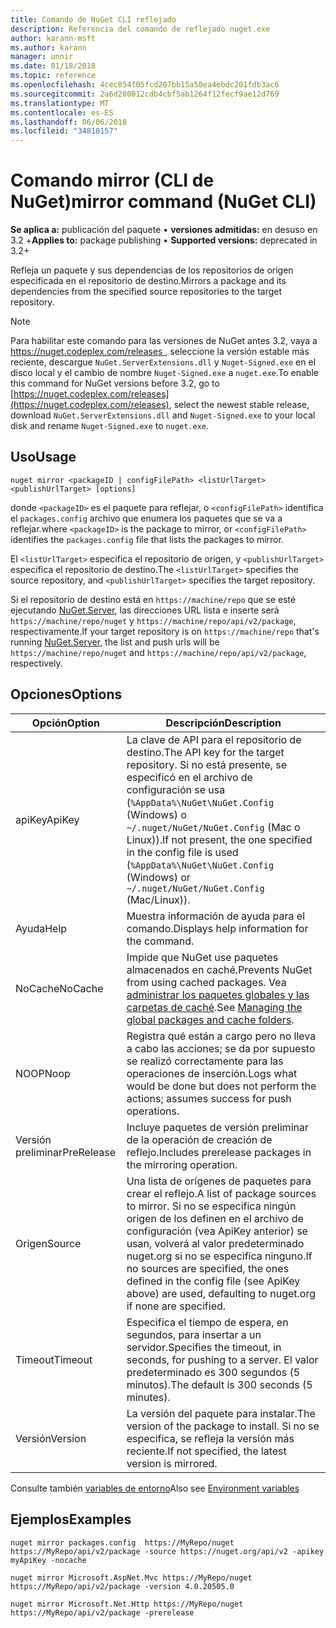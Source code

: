 ```yaml
---
title: Comando de NuGet CLI reflejado
description: Referencia del comando de reflejado nuget.exe
author: karann-msft
ms.author: karann
manager: unnir
ms.date: 01/18/2018
ms.topic: reference
ms.openlocfilehash: 4cec854f05fcd207bb15a50ea4ebdc201fdb3ac6
ms.sourcegitcommit: 2a6d200012cdb4cbf5ab1264f12fecf9ae12d769
ms.translationtype: MT
ms.contentlocale: es-ES
ms.lasthandoff: 06/06/2018
ms.locfileid: "34818157"
---
```

# <a name="mirror-command-nuget-cli"></a><span data-ttu-id="adddc-103">Comando mirror (CLI de NuGet)</span><span class="sxs-lookup"><span data-stu-id="adddc-103">mirror command (NuGet CLI)</span></span>

<span data-ttu-id="adddc-104">**Se aplica a:** publicación del paquete &bullet; **versiones admitidas:** en desuso en 3.2 +</span><span class="sxs-lookup"><span data-stu-id="adddc-104">**Applies to:** package publishing &bullet; **Supported versions:** deprecated in 3.2+</span></span>

<span data-ttu-id="adddc-105">Refleja un paquete y sus dependencias de los repositorios de origen especificada en el repositorio de destino.</span><span class="sxs-lookup"><span data-stu-id="adddc-105">Mirrors a package and its dependencies from the specified source repositories to the target repository.</span></span>

> [!NOTE]
> <span data-ttu-id="adddc-106">Para habilitar este comando para las versiones de NuGet antes 3.2, vaya a [ https://nuget.codeplex.com/releases ](https://nuget.codeplex.com/releases), seleccione la versión estable más reciente, descargue `NuGet.ServerExtensions.dll` y `Nuget-Signed.exe` en el disco local y el cambio de nombre `Nuget-Signed.exe` a `nuget.exe`.</span><span class="sxs-lookup"><span data-stu-id="adddc-106">To enable this command for NuGet versions before 3.2, go to [https://nuget.codeplex.com/releases](https://nuget.codeplex.com/releases), select the newest stable release, download `NuGet.ServerExtensions.dll` and `Nuget-Signed.exe` to your local disk and rename `Nuget-Signed.exe` to `nuget.exe`.</span></span>

## <a name="usage"></a><span data-ttu-id="adddc-107">Uso</span><span class="sxs-lookup"><span data-stu-id="adddc-107">Usage</span></span>

```cli
nuget mirror <packageID | configFilePath> <listUrlTarget> <publishUrlTarget> [options]
```

<span data-ttu-id="adddc-108">donde `<packageID>` es el paquete para reflejar, o `<configFilePath>` identifica el `packages.config` archivo que enumera los paquetes que se va a reflejar.</span><span class="sxs-lookup"><span data-stu-id="adddc-108">where `<packageID>` is the package to mirror, or `<configFilePath>` identifies the `packages.config` file that lists the packages to mirror.</span></span>

<span data-ttu-id="adddc-109">El `<listUrlTarget>` especifica el repositorio de origen, y `<publishUrlTarget>` especifica el repositorio de destino.</span><span class="sxs-lookup"><span data-stu-id="adddc-109">The `<listUrlTarget>` specifies the source repository, and `<publishUrlTarget>` specifies the target repository.</span></span>

<span data-ttu-id="adddc-110">Si el repositorio de destino está en `https://machine/repo` que se esté ejecutando [NuGet.Server](../hosting-packages/nuget-server.md), las direcciones URL lista e inserte será `https://machine/repo/nuget` y `https://machine/repo/api/v2/package`, respectivamente.</span><span class="sxs-lookup"><span data-stu-id="adddc-110">If your target repository is on `https://machine/repo` that's running [NuGet.Server](../hosting-packages/nuget-server.md), the list and push urls will be `https://machine/repo/nuget` and `https://machine/repo/api/v2/package`, respectively.</span></span>

## <a name="options"></a><span data-ttu-id="adddc-111">Opciones</span><span class="sxs-lookup"><span data-stu-id="adddc-111">Options</span></span>

| <span data-ttu-id="adddc-112">Opción</span><span class="sxs-lookup"><span data-stu-id="adddc-112">Option</span></span> | <span data-ttu-id="adddc-113">Descripción</span><span class="sxs-lookup"><span data-stu-id="adddc-113">Description</span></span> |
| --- | --- |
| <span data-ttu-id="adddc-114">apiKey</span><span class="sxs-lookup"><span data-stu-id="adddc-114">ApiKey</span></span> | <span data-ttu-id="adddc-115">La clave de API para el repositorio de destino.</span><span class="sxs-lookup"><span data-stu-id="adddc-115">The API key for the target repository.</span></span> <span data-ttu-id="adddc-116">Si no está presente, se especificó en el archivo de configuración se usa (`%AppData%\NuGet\NuGet.Config` (Windows) o `~/.nuget/NuGet/NuGet.Config` (Mac o Linux)).</span><span class="sxs-lookup"><span data-stu-id="adddc-116">If not present,  the one specified in the config file is used (`%AppData%\NuGet\NuGet.Config` (Windows) or `~/.nuget/NuGet/NuGet.Config` (Mac/Linux)).</span></span> |
| <span data-ttu-id="adddc-117">Ayuda</span><span class="sxs-lookup"><span data-stu-id="adddc-117">Help</span></span> | <span data-ttu-id="adddc-118">Muestra información de ayuda para el comando.</span><span class="sxs-lookup"><span data-stu-id="adddc-118">Displays help information for the command.</span></span> |
| <span data-ttu-id="adddc-119">NoCache</span><span class="sxs-lookup"><span data-stu-id="adddc-119">NoCache</span></span> | <span data-ttu-id="adddc-120">Impide que NuGet use paquetes almacenados en caché.</span><span class="sxs-lookup"><span data-stu-id="adddc-120">Prevents NuGet from using cached packages.</span></span> <span data-ttu-id="adddc-121">Vea [administrar los paquetes globales y las carpetas de caché](../consume-packages/managing-the-global-packages-and-cache-folders.md).</span><span class="sxs-lookup"><span data-stu-id="adddc-121">See [Managing the global packages and cache folders](../consume-packages/managing-the-global-packages-and-cache-folders.md).</span></span> |
| <span data-ttu-id="adddc-122">NOOP</span><span class="sxs-lookup"><span data-stu-id="adddc-122">Noop</span></span> | <span data-ttu-id="adddc-123">Registra qué están a cargo pero no lleva a cabo las acciones; se da por supuesto se realizó correctamente para las operaciones de inserción.</span><span class="sxs-lookup"><span data-stu-id="adddc-123">Logs what would be done but does not perform the actions; assumes success for push operations.</span></span> |
| <span data-ttu-id="adddc-124">Versión preliminar</span><span class="sxs-lookup"><span data-stu-id="adddc-124">PreRelease</span></span> | <span data-ttu-id="adddc-125">Incluye paquetes de versión preliminar de la operación de creación de reflejo.</span><span class="sxs-lookup"><span data-stu-id="adddc-125">Includes prerelease packages in the mirroring operation.</span></span> |
| <span data-ttu-id="adddc-126">Origen</span><span class="sxs-lookup"><span data-stu-id="adddc-126">Source</span></span> | <span data-ttu-id="adddc-127">Una lista de orígenes de paquetes para crear el reflejo.</span><span class="sxs-lookup"><span data-stu-id="adddc-127">A list of package sources to mirror.</span></span> <span data-ttu-id="adddc-128">Si no se especifica ningún origen de los definen en el archivo de configuración (vea ApiKey anterior) se usan, volverá al valor predeterminado nuget.org si no se especifica ninguno.</span><span class="sxs-lookup"><span data-stu-id="adddc-128">If no sources are specified, the ones defined in the config file (see ApiKey above) are used, defaulting to nuget.org if none are specified.</span></span> |
| <span data-ttu-id="adddc-129">Timeout</span><span class="sxs-lookup"><span data-stu-id="adddc-129">Timeout</span></span> | <span data-ttu-id="adddc-130">Especifica el tiempo de espera, en segundos, para insertar a un servidor.</span><span class="sxs-lookup"><span data-stu-id="adddc-130">Specifies the timeout, in seconds, for pushing to a server.</span></span> <span data-ttu-id="adddc-131">El valor predeterminado es 300 segundos (5 minutos).</span><span class="sxs-lookup"><span data-stu-id="adddc-131">The default is 300 seconds (5 minutes).</span></span> |
| <span data-ttu-id="adddc-132">Versión</span><span class="sxs-lookup"><span data-stu-id="adddc-132">Version</span></span> | <span data-ttu-id="adddc-133">La versión del paquete para instalar.</span><span class="sxs-lookup"><span data-stu-id="adddc-133">The version of the package to install.</span></span> <span data-ttu-id="adddc-134">Si no se especifica, se refleja la versión más reciente.</span><span class="sxs-lookup"><span data-stu-id="adddc-134">If not specified, the latest version is mirrored.</span></span> |

<span data-ttu-id="adddc-135">Consulte también [variables de entorno](cli-ref-environment-variables.md)</span><span class="sxs-lookup"><span data-stu-id="adddc-135">Also see [Environment variables](cli-ref-environment-variables.md)</span></span>

## <a name="examples"></a><span data-ttu-id="adddc-136">Ejemplos</span><span class="sxs-lookup"><span data-stu-id="adddc-136">Examples</span></span>

```cli
nuget mirror packages.config  https://MyRepo/nuget https://MyRepo/api/v2/package -source https://nuget.org/api/v2 -apikey myApiKey -nocache

nuget mirror Microsoft.AspNet.Mvc https://MyRepo/nuget https://MyRepo/api/v2/package -version 4.0.20505.0

nuget mirror Microsoft.Net.Http https://MyRepo/nuget https://MyRepo/api/v2/package -prerelease
```
